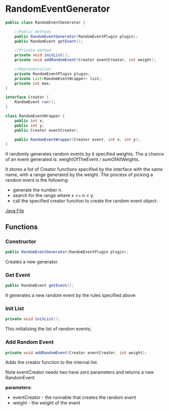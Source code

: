 # RandomEventGenerator

```java
public class RandomEventGenerator {

    //Public methods
    public RandomEventGenerator(RandomEventPlugin plugin);
    public RandomEvent getEvent();

    //Private method
    private void initList();
    private void addRandomEvent(Creator eventCreator, int weight);

    //Representation
    private RandomEventPlugin plugin;
    private List<RandomEventWrapper> list;
    private int max;
}

interface Creator {
    RandomEvent run();
}

class RandomEventWrapper {
    public int x;
    public int y;
    public Creator eventCreator;

    public RandomEventWrapper(Creator event, int x, int y);
}
```

It randomly generates random events by it specified weights.
The a chance of an event generated is: weightOfTheEvent / sumOfAllWeights.

It stores a list of Creator functions specified by the interface with the same name, with a range generated by the weight.
The process of picking a random event is the following:

- generate the number n.
- search for the range where x <= n < y.
- call the specified creator function to create the random event object.

[Java File](../../../src/main/java/antisocialgang/randomevents/domain/RandomEventGenerator.java)

## Functions

### Constructor

```java
public RandomEventGenerator(RandomEventPlugin plugin);
```

Creates a new generator.

### Get Event

```java
public RandomEvent getEvent();
```

It generates a new random event by the rules specified above

### Init List

```java
private void initList();
```

This initializing the list of random events;

### Add Random Event

```java
private void addRandomEvent(Creator eventCreator, int weight);
```

Adds the creator function to the internal list.

Note eventCreator needs two have zero parameters and returns a new RandomEvent

__parameters__:

- eventCreator - the runnable that creates the random event
- weight - the weight of the event
